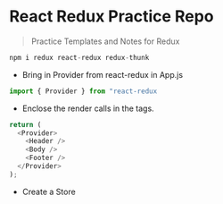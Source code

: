 # React Redux Practice Repo

> Practice Templates and Notes for Redux

```javascript
npm i redux react-redux redux-thunk
```

- Bring in Provider from react-redux in App.js

```javascript
import { Provider } from "react-redux
```

- Enclose the render calls in the **<Provider></Provider>** tags.

```javascript
return (
  <Provider>
    <Header />
    <Body />
    <Footer />
  </Provider>
);
```

- Create a Store

